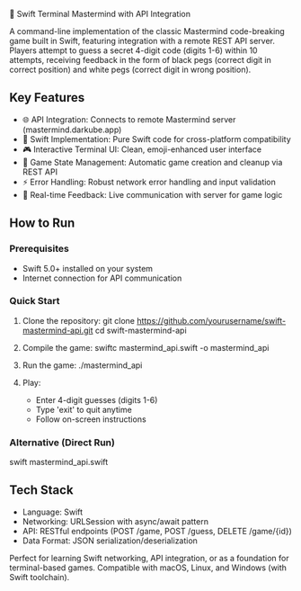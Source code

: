 🎯 Swift Terminal Mastermind with API Integration

A command-line implementation of the classic Mastermind code-breaking game built in Swift, featuring integration with a remote REST API server. Players attempt to guess a secret 4-digit code (digits 1-6) within 10 attempts, receiving feedback in the form of black pegs (correct digit in correct position) and white pegs (correct digit in wrong position).

## Key Features
- 🌐 API Integration: Connects to remote Mastermind server (mastermind.darkube.app)
- 🚀 Swift Implementation: Pure Swift code for cross-platform compatibility  
- 🎮 Interactive Terminal UI: Clean, emoji-enhanced user interface
- 🔄 Game State Management: Automatic game creation and cleanup via REST API
- ⚡ Error Handling: Robust network error handling and input validation
- 🎯 Real-time Feedback: Live communication with server for game logic

## How to Run

### Prerequisites
- Swift 5.0+ installed on your system
- Internet connection for API communication

### Quick Start
1. Clone the repository:
   git clone https://github.com/yourusername/swift-mastermind-api.git
   cd swift-mastermind-api

2. Compile the game:
   swiftc mastermind_api.swift -o mastermind_api

3. Run the game:
   ./mastermind_api

4. Play:
   - Enter 4-digit guesses (digits 1-6)
   - Type 'exit' to quit anytime
   - Follow on-screen instructions

### Alternative (Direct Run)
swift mastermind_api.swift

## Tech Stack
- Language: Swift
- Networking: URLSession with async/await pattern
- API: RESTful endpoints (POST /game, POST /guess, DELETE /game/{id})
- Data Format: JSON serialization/deserialization

Perfect for learning Swift networking, API integration, or as a foundation for terminal-based games. Compatible with macOS, Linux, and Windows (with Swift toolchain).


